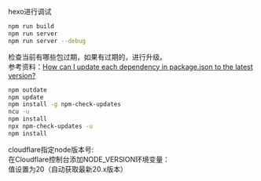 hexo进行调试

```bash
npm run build
npm run server
npm run server --debug   
```

检查当前有哪些包过期，如果有过期的，进行升级。  
参考资料：[How can I update each dependency in package.json to the latest version?](https://stackoverflow.com/questions/16073603/how-can-i-update-each-dependency-in-package-json-to-the-latest-version)

```bash
npm outdate
npm update
npm install -g npm-check-updates
ncu -u
npm install
npx npm-check-updates -u
npm install
```

cloudflare指定node版本号:  
在Cloudflare控制台添加NODE_VERSION环境变量：  
值设置为20（自动获取最新20.x版本）